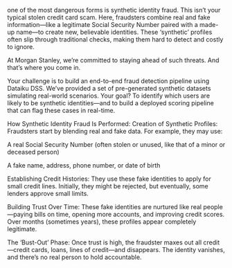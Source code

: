 one of the most dangerous forms is synthetic identity fraud. This isn’t your typical stolen credit card scam. Here, fraudsters combine real and fake information—like a legitimate Social Security Number paired with a made-up name—to create new, believable identities. These ‘synthetic’ profiles often slip through traditional checks, making them hard to detect and costly to ignore.

At Morgan Stanley, we’re committed to staying ahead of such threats. And that’s where you come in.

Your challenge is to build an end-to-end fraud detection pipeline using Dataiku DSS. We’ve provided a set of pre-generated synthetic datasets simulating real-world scenarios. Your goal? To identify which users are likely to be synthetic identities—and to build a deployed scoring pipeline that can flag these cases in real-time.



How Synthetic Identity Fraud Is Performed:
Creation of Synthetic Profiles:
Fraudsters start by blending real and fake data. For example, they may use:

A real Social Security Number (often stolen or unused, like that of a minor or deceased person)

A fake name, address, phone number, or date of birth

Establishing Credit Histories:
They use these fake identities to apply for small credit lines. Initially, they might be rejected, but eventually, some lenders approve small limits.

Building Trust Over Time:
These fake identities are nurtured like real people—paying bills on time, opening more accounts, and improving credit scores. Over months (sometimes years), these profiles appear completely legitimate.

The ‘Bust-Out’ Phase:
Once trust is high, the fraudster maxes out all credit—credit cards, loans, lines of credit—and disappears. The identity vanishes, and there’s no real person to hold accountable.

